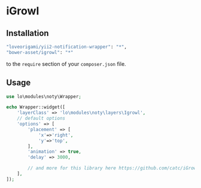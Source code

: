 # iGrowl

Installation
--------

```bash
"loveorigami/yii2-notification-wrapper": "*",
"bower-asset/igrowl": "*"
```

to the ```require``` section of your `composer.json` file.


Usage
-----

```php
use lo\modules\noty\Wrapper;

echo Wrapper::widget([
    'layerClass' => 'lo\modules\noty\layers\Igrowl',
    // default options
    'options' => [
        'placement' => [
            'x'=>'right',
            'y'=>'top',
        ],
        'animation' => true,
        'delay' => 3000,

        // and more for this library here https://github.com/catc/iGrowl
    ],
]);

```
